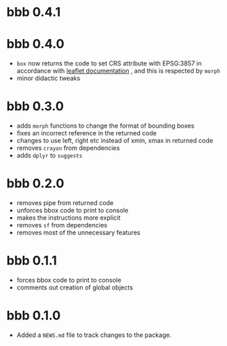 # bbb 0.4.1

# bbb 0.4.0
* `box` now returns the code to set CRS attribute with EPSG:3857 in accordance
with [leaflet documentation](https://rstudio.github.io/leaflet/projections.html)
, and this is respected by `morph`
* minor didactic tweaks

# bbb 0.3.0
* adds `morph` functions to change the format of bounding boxes
* fixes an incorrect reference in the returned code
* changes to use left, right etc instead of xmin, xmax in returned code
* removes `crayon` from dependencies
* adds `dplyr` to `suggests`

# bbb 0.2.0
* removes pipe from returned code
* unforces bbox code to print to console
* makes the instructions more explicit
* removes `sf` from dependencies
* removes most of the unnecessary features

# bbb 0.1.1
* forces bbox code to print to console
* comments out creation of global objects

# bbb 0.1.0
* Added a `NEWS.md` file to track changes to the package.
